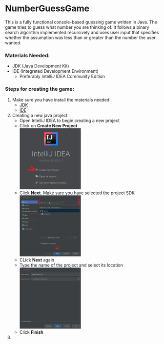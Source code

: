 # NumberGuessGame

This is a fully functional console-based guessing game written in Java. The game tries to guess what number you are thinking of. It follows a binary search algorithm implemented recursively and uses user input that specifies whether the assumption was less than or greater than the number the user wanted. 

### Materials Needed:
- JDK (Java Development Kit)
- IDE (Integreted Development Environment)
   - Preferably IntelliJ IDEA Community Edition
### Steps for creating the game:

1. Make sure you have install the materials needed
   - [JDK](https://www.java.com/en/download/)
   - [IDE](https://www.jetbrains.com/idea/download/#section=windows)
2. Creating a new java project
   - Open IntelliJ IDEA to begin creating a new project
   - Click on **Create New Project**
   <br><img src="/images/create-new-project.png" alt="create-new-project-image" height= 200 width = 200> <br>
   - Click **Next**. Make sure you have selected the project SDK
   <br><img src="/images/next-image.png" alt="next-image" height= 200 width = 200><br>
   - CLick **Next** again
   - Type the name of the project and select its location
   <br><img src="/images/name-location-image.png" alt="name-location-image" height= 200 width = 200><br>
   - Click **Finish**
3. 
